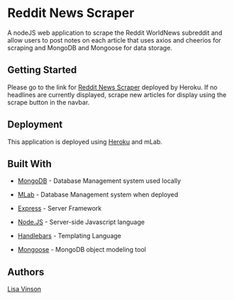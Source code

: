 # Reddit News Scraper

A nodeJS web application to scrape the Reddit WorldNews subreddit and allow users to post notes on each article that uses axios and cheerios for scraping and MongoDB and Mongoose for data storage.

## Getting Started

Please go to the link for [Reddit News Scraper](https://aqueous-beyond-68216.herokuapp.com/) deployed by Heroku. If no headlines are currently displayed, scrape new articles for display using the scrape button in the navbar.

## Deployment

This application is deployed using [Heroku](http://www.heroku.com) and mLab. 

## Built With


* [MongoDB](https://www.mongodb.com/) - Database Management system used locally
* [MLab](https://www.mlab.com/home) - Database Management system when deployed
* [Express](https://www.npmjs.com/package/express) - Server Framework
* [Node.JS](https://nodejs.org/en/) - Server-side Javascript language
* [Handlebars](http://handlebarsjs.com/) - Templating Language

* [Mongoose](http://docs.sequelizejs.com/) - MongoDB object modeling tool 


## Authors

 [Lisa Vinson](https://github.com/LiVinson)


